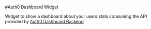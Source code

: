 #Auth0 Dashboard Widget

Widget to show a dashboard about your users stats consuming the API provided by [Auth0 Dashboard Backend](https://github.com/auth0/auth0-dashboard-backend)

